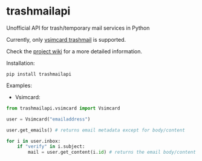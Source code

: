 # trashmailapi

Unofficial API for trash/temporary mail services in Python

Currently, only [vsimcard trashmail](https://vsimcard.com/trashmails.php) is supported.

Check the [project wiki](https://codeberg.org/m3r/trashmailapi/wiki) for a more detailed information.

Installation:

`pip install trashmailapi`

Examples:

- Vsimcard:
```py
from trashmailapi.vsimcard import Vsimcard

user = Vsimcard("emailaddress")

user.get_emails() # returns email metadata except for body/content

for i in user.inbox:
    if "verify" in i.subject:
        mail = user.get_content(i.id) # returns the email body/content using mail ID's
```
